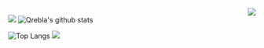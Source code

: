 
<img align="right" src="https://badges.toozhao.com/badges/01GNRY1J9487ES96G1JE2J8WXG/blue.svg" />

[![](https://activity-graph.herokuapp.com/graph?username=Qrebla&theme=dracula)](https://github.com/ashutosh00710/github-readme-activity-graph)
![Qrebla's github stats](https://github-readme-stats.vercel.app/api?username=Qrebla&show_icons=true&theme=vue)

![Top Langs](https://github-readme-stats.vercel.app/api/top-langs/?username=Qrebla&langs_count=6)
![](https://github-readme-stats.vercel.app/api/top-langs/?username=Qrebla&layout=compact&langs_count=6)
